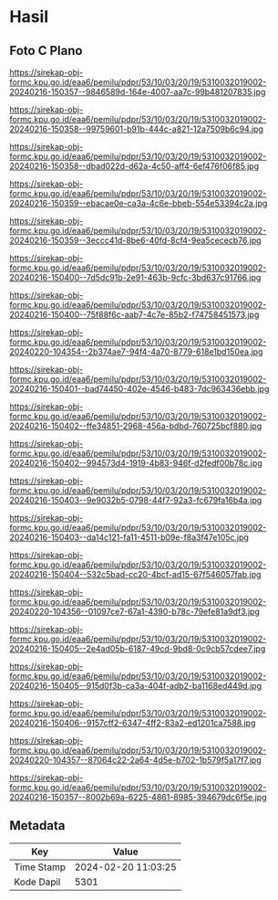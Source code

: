 # Hasil

## Foto C Plano

https://sirekap-obj-formc.kpu.go.id/eaa6/pemilu/pdpr/53/10/03/20/19/5310032019002-20240216-150357--9846589d-164e-4007-aa7c-99b481207835.jpg

https://sirekap-obj-formc.kpu.go.id/eaa6/pemilu/pdpr/53/10/03/20/19/5310032019002-20240216-150358--99759601-b91b-444c-a821-12a7509b6c94.jpg

https://sirekap-obj-formc.kpu.go.id/eaa6/pemilu/pdpr/53/10/03/20/19/5310032019002-20240216-150358--dbad022d-d62a-4c50-aff4-6ef476f06f85.jpg

https://sirekap-obj-formc.kpu.go.id/eaa6/pemilu/pdpr/53/10/03/20/19/5310032019002-20240216-150359--ebacae0e-ca3a-4c6e-bbeb-554e53394c2a.jpg

https://sirekap-obj-formc.kpu.go.id/eaa6/pemilu/pdpr/53/10/03/20/19/5310032019002-20240216-150359--3eccc41d-8be6-40fd-8cf4-9ea5cececb76.jpg

https://sirekap-obj-formc.kpu.go.id/eaa6/pemilu/pdpr/53/10/03/20/19/5310032019002-20240216-150400--7d5dc91b-2e91-463b-9cfc-3bd637c91766.jpg

https://sirekap-obj-formc.kpu.go.id/eaa6/pemilu/pdpr/53/10/03/20/19/5310032019002-20240216-150400--75f88f6c-aab7-4c7e-85b2-f74758451573.jpg

https://sirekap-obj-formc.kpu.go.id/eaa6/pemilu/pdpr/53/10/03/20/19/5310032019002-20240220-104354--2b374ae7-94f4-4a70-8779-618e1bd150ea.jpg

https://sirekap-obj-formc.kpu.go.id/eaa6/pemilu/pdpr/53/10/03/20/19/5310032019002-20240216-150401--bad74450-402e-4546-b483-7dc963436ebb.jpg

https://sirekap-obj-formc.kpu.go.id/eaa6/pemilu/pdpr/53/10/03/20/19/5310032019002-20240216-150402--ffe34851-2968-456a-bdbd-760725bcf880.jpg

https://sirekap-obj-formc.kpu.go.id/eaa6/pemilu/pdpr/53/10/03/20/19/5310032019002-20240216-150402--994573d4-1919-4b83-946f-d2fedf00b78c.jpg

https://sirekap-obj-formc.kpu.go.id/eaa6/pemilu/pdpr/53/10/03/20/19/5310032019002-20240216-150403--9e9032b5-0798-44f7-92a3-fc679fa16b4a.jpg

https://sirekap-obj-formc.kpu.go.id/eaa6/pemilu/pdpr/53/10/03/20/19/5310032019002-20240216-150403--da14c121-fa11-4511-b09e-f8a3f47e105c.jpg

https://sirekap-obj-formc.kpu.go.id/eaa6/pemilu/pdpr/53/10/03/20/19/5310032019002-20240216-150404--532c5bad-cc20-4bcf-ad15-67f546057fab.jpg

https://sirekap-obj-formc.kpu.go.id/eaa6/pemilu/pdpr/53/10/03/20/19/5310032019002-20240220-104356--01097ce7-67a1-4390-b78c-79efe81a9df3.jpg

https://sirekap-obj-formc.kpu.go.id/eaa6/pemilu/pdpr/53/10/03/20/19/5310032019002-20240216-150405--2e4ad05b-6187-49cd-9bd8-0c9cb57cdee7.jpg

https://sirekap-obj-formc.kpu.go.id/eaa6/pemilu/pdpr/53/10/03/20/19/5310032019002-20240216-150405--915d0f3b-ca3a-404f-adb2-ba1168ed449d.jpg

https://sirekap-obj-formc.kpu.go.id/eaa6/pemilu/pdpr/53/10/03/20/19/5310032019002-20240216-150406--9157cff2-6347-4ff2-83a2-ed1201ca7588.jpg

https://sirekap-obj-formc.kpu.go.id/eaa6/pemilu/pdpr/53/10/03/20/19/5310032019002-20240220-104357--87064c22-2a64-4d5e-b702-1b579f5a17f7.jpg

https://sirekap-obj-formc.kpu.go.id/eaa6/pemilu/pdpr/53/10/03/20/19/5310032019002-20240216-150357--8002b69a-6225-4861-8985-394679dc6f5e.jpg


## Metadata

| Key        | Value               |
| ---------- | ------------------- |
| Time Stamp | 2024-02-20 11:03:25 |
| Kode Dapil | 5301                |



